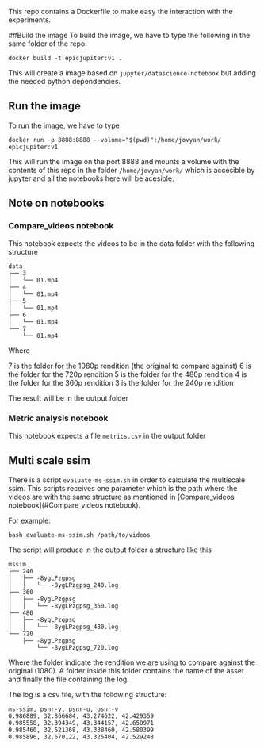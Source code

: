 This repo contains a Dockerfile to make easy the interaction with the experiments.

##Build the image
To build the image, we have to type the following in the same folder of the repo:
```
docker build -t epicjupiter:v1 .
```

This will create a image based on `jupyter/datascience-notebook` but adding the needed python dependencies.

## Run the image
To run the image, we have to type
```
docker run -p 8888:8888 --volume="$(pwd)":/home/jovyan/work/ epicjupiter:v1
```

This will run the image on the port 8888 and mounts a volume with the contents of this repo in the folder `/home/jovyan/work/` which is accesible by jupyter and all the notebooks here will be acesible.

## Note on notebooks

### Compare_videos notebook

This notebook expects the videos to be in the data folder with the following structure

```
data
├── 3
│   └── 01.mp4
├── 4
│   └── 01.mp4
├── 5
│   └── 01.mp4
├── 6
│   └── 01.mp4
└── 7
    └── 01.mp4
```

Where

7 is the folder for the 1080p rendition (the original to compare against)
6 is the folder for the 720p rendition
5 is the folder for the 480p rendition
4 is the folder for the 360p rendition
3 is the folder for the 240p rendition

The result will be in the output folder

### Metric analysis notebook

This notebook expects a file `metrics.csv` in the output folder

## Multi scale ssim

There is a script `evaluate-ms-ssim.sh` in order to calculate the multiscale ssim. This scripts receives one parameter
which is the path where the videos are with the same structure as mentioned in [Compare_videos notebook](#Compare_videos notebook).

For example:

```
bash evaluate-ms-ssim.sh /path/to/videos

```

The script will produce in the output folder a structure like this

```
mssim
├── 240
│   ├── -8ygLPzgpsg
│   │   └── -8ygLPzgpsg_240.log
├── 360
│   ├── -8ygLPzgpsg
│   │   └── -8ygLPzgpsg_360.log
├── 480
│   ├── -8ygLPzgpsg
│   │   └── -8ygLPzgpsg_480.log
└── 720
    ├── -8ygLPzgpsg
        └── -8ygLPzgpsg_720.log 
```

Where the folder indicate the rendition we are using to compare against the original (1080). 
A folder inside this folder contains the name of the asset and finally the file containing the log.

The log is a csv file, with the following structure:

```
ms-ssim, psnr-y, psnr-u, psnr-v
0.986889, 32.866684, 43.274622, 42.429359
0.985558, 32.394349, 43.344157, 42.658971
0.985460, 32.521368, 43.338460, 42.580399
0.985896, 32.670122, 43.325404, 42.529248
```
